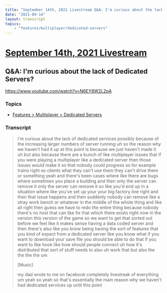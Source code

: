 ```yaml
---
title: "September 14th, 2021 Livestream Q&A: I'm curious about the lack of Dedicated Servers?"
date: "2021-09-14"
layout: transcript
topics:
    - "features/multiplayer/dedicated-servers"
---
```

# [September 14th, 2021 Livestream](../2021-09-14.md)
## Q&A: I'm curious about the lack of Dedicated Servers?
https://www.youtube.com/watch?v=N6EY8W2L2pA

### Topics
* [Features > Multiplayer > Dedicated Servers](../topics/features/multiplayer/dedicated-servers.md)

### Transcript

> i'm curious about the lack of dedicated services possibly because of the increasing larger numbers of server running uh so the reason why we haven't had it up at this point is because we just haven't made it uh but also because there are a bunch of like multiplayer issues that if you were playing a multiplayer like a dedicated server then those issues would make it so that nobody could progress so for example trains right so clients what they can't use them they can't drive them or something yeah and there's been cases where like there are bugs where sometimes you place a building and then only the server can remove it only the server can remove it so like you'd end up in a situation where like you've set up your your big factory line right and then that issue happens and then suddenly nobody can remove like a stray work bench or whatever in the middle of the whole thing and like all right then guess we have to redo the entire thing because nobody there's no host that can like fix that which there exists right now in the version this version of the game so we want to get that sorted out before we feel like it makes sense having a data coded server and then there's also like you know being having the sort of features that you kind of expect from a dedicated server like you know what if you want to download your save file you should be able to do that if you want to like hook like how should people connect uh how it's distributed that sort of stuff needs to also uh work that but also the the the the um
>
> [Music]
>
> my dad wrote to me on facebook completely livestreak of everything um yeah so yeah so that's essentially the main reason why we haven't had dedicated services up until this point

